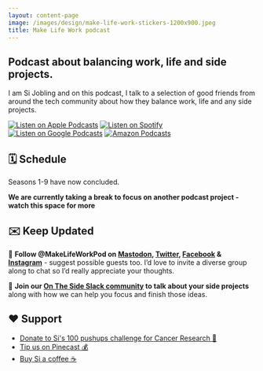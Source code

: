 ```yaml
---
layout: content-page
image: /images/design/make-life-work-stickers-1200x900.jpeg
title: Make Life Work podcast
---
```

## Podcast about balancing work, life and side projects.

I am Si Jobling and on this podcast, I talk to a selection of good friends from around the tech community about how they balance work, life and any side projects.

[![Listen on Apple Podcasts](/images/assets/cta/applepodcasts-badge.svg "Apple Podcasts")](https://podcasts.apple.com/gb/podcast/make-life-work/id1490247567) [![Listen on Spotify](/images/assets/cta/spotify-badge.svg "Spotify")](https://open.spotify.com/show/0s2JUvAOvjjKVgcuUGp9at) [![Listen on Google Podcasts](/images/assets/cta/googlepodcasts-badge.svg "Google Podcasts")](https://podcasts.google.com/feed/aHR0cHM6Ly9tYWtlbGlmZXdvcmtwb2RjYXN0LmNvbS9mZWVkL3BvZGNhc3Qv) [![Amazon Podcasts](/images/assets/cta/amazonmusic-badge.svg "Apple Podcasts")](https://music.amazon.com/podcasts/fedb693f-a959-40e1-9834-c07796bcb734/MAKE-LIFE-WORK?ref=dm_sh_vx8qo1Uy4gHK9KqCNiWgRYdQm)


## 🗓️ Schedule

Seasons 1-9 have now concluded.

**We are currently taking a break to focus on another podcast project - watch this space for more**

## ✉️ Keep Updated 

🤔 **Follow @MakeLifeWorkPod on [Mastodon](https://techhub.social/makelifeworkpod), [Twitter](https://twitter.com/MakeLifeWorkPod), [Facebook](https://www.facebook.com/MakeLifeWorkPod) & [Instagram](https://instagram.com/MakeLifeWorkPod)** - suggest possible guests too. I’d love to invite a diverse group along to chat so I’d really appreciate your thoughts.

👥 **Join our [On The Side Slack community](https://ontheside.network) to talk about your side projects** along with how we can help you focus and finish those ideas.

## ❤️ Support

- [Donate to Si's 100 pushups challenge for Cancer Research 💜 ](https://sijobling.com/donate)
- [Tip us on Pinecast 💰 ](https://tips.pinecast.com/jar/make-life-work)
- [Buy Si a coffee ☕️ ](https://www.buymeacoffee.com/Sijobling)